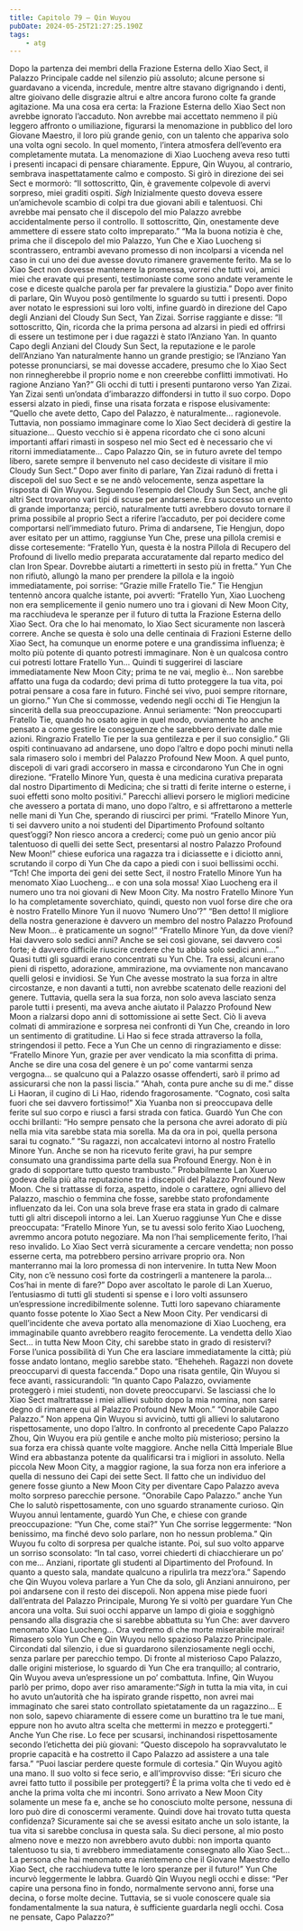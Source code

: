 ```yaml
---
title: Capitolo 79 – Qin Wuyou
pubDate: 2024-05-25T21:27:25.190Z
tags:
    - atg
---
```



Dopo la partenza dei membri della Frazione Esterna dello Xiao Sect, il Palazzo Principale cadde nel silenzio più assoluto; alcune persone si guardavano a vicenda, incredule, mentre altre stavano digrignando i denti, altre gioivano delle disgrazie altrui e altre ancora furono colte fa grande agitazione.
Ma una cosa era certa: la Frazione Esterna dello Xiao Sect non avrebbe ignorato l’accaduto. Non avrebbe mai accettato nemmeno il più leggero affronto o umiliazione, figurarsi la menomazione in pubblico del loro Giovane Maestro, il loro più grande genio, con un talento che appariva solo una volta ogni secolo.
In quel momento, l’intera atmosfera dell’evento era completamente mutata. La menomazione di Xiao Luocheng aveva reso tutti i presenti incapaci di pensare chiaramente. Eppure, Qin Wuyou, al contrario, sembrava inaspettatamente calmo e composto. Si girò in direzione dei sei Sect e mormorò: “Il sottoscritto, Qin, è gravemente colpevole di avervi sorpreso, miei graditi ospiti. *Sigh* Inizialmente questo doveva essere un’amichevole scambio di colpi tra due giovani abili e talentuosi. Chi avrebbe mai pensato che il discepolo del mio Palazzo avrebbe accidentalmente perso il controllo. Il sottoscritto, Qin, onestamente deve ammettere di essere stato colto impreparato.”
“Ma la buona notizia è che, prima che il discepolo del mio Palazzo, Yun Che e Xiao Luocheng si scontrassero, entrambi avevano promesso di non incolparsi a vicenda nel caso in cui uno dei due avesse dovuto rimanere gravemente ferito. Ma se lo Xiao Sect non dovesse mantenere la promessa, vorrei che tutti voi, amici miei che eravate qui presenti, testimoniaste come sono andate veramente le cose e diceste qualche parola per far prevalere la giustizia.”
Dopo aver finito di parlare, Qin Wuyou posò gentilmente lo sguardo su tutti i presenti. Dopo aver notato le espressioni sui loro volti, infine guardò in direzione del Capo degli Anziani del Cloudy Sun Sect, Yan Zizai. Sorrise raggiante e disse: “Il sottoscritto, Qin, ricorda che la prima persona ad alzarsi in piedi ed offrirsi di essere un testimone per i due ragazzi è stato l’Anziano Yan. In quanto Capo degli Anziani del Cloudy Sun Sect, la reputazione e le parole dell’Anziano Yan naturalmente hanno un grande prestigio; se l’Anziano Yan potesse pronunciarsi, se mai dovesse accadere, presumo che lo Xiao Sect non rinnegherebbe il proprio nome e non creerebbe conflitti immotivati. Ho ragione Anziano Yan?”
Gli occhi di tutti i presenti puntarono verso Yan Zizai. Yan Zizai sentì un’ondata d’imbarazzo diffondersi in tutto il suo corpo. Dopo essersi alzato in piedi, finse una risata forzata e rispose elusivamente: “Quello che avete detto, Capo del Palazzo, è naturalmente… ragionevole. Tuttavia, non possiamo immaginare come lo Xiao Sect deciderà di gestire la situazione… Questo vecchio si è appena ricordato che ci sono alcuni importanti affari rimasti in sospeso nel mio Sect ed è necessario che vi ritorni immediatamente… Capo Palazzo Qin, se in futuro avrete del tempo libero, sarete sempre il benvenuto nel caso decideste di visitare il mio Cloudy Sun Sect.”
Dopo aver finito di parlare, Yan Zizai radunò di fretta i discepoli del suo Sect e se ne andò velocemente, senza aspettare la risposta di Qin Wuyou.
Seguendo l’esempio del Cloudy Sun Sect, anche gli altri Sect trovarono vari tipi di scuse per andarsene.
Era successo un evento di grande importanza; perciò, naturalmente tutti avrebbero dovuto tornare il prima possibile al proprio Sect a riferire l’accaduto, per poi decidere come comportarsi nell’immediato futuro. Prima di andarsene, Tie Hengjun, dopo aver esitato per un attimo, raggiunse Yun Che, prese una pillola cremisi e disse cortesemente: “Fratello Yun, questa è la nostra Pillola di Recupero del Profound di livello medio preparata accuratamente dal reparto medico del clan Iron Spear. Dovrebbe aiutarti a rimetterti in sesto più in fretta.”
Yun Che non rifiutò, allungò la mano per prendere la pillola e la ingoiò immediatamente, poi sorrise: “Grazie mille Fratello Tie.”
Tie Hengjun tentennò ancora qualche istante, poi avvertì: “Fratello Yun, Xiao Luocheng non era semplicemente il genio numero uno tra i giovani di New Moon City, ma racchiudeva le speranze per il futuro di tutta la Frazione Esterna dello Xiao Sect. Ora che lo hai menomato, lo Xiao Sect sicuramente non lascerà correre. Anche se questa è solo una delle centinaia di Frazioni Esterne dello Xiao Sect, ha comunque un enorme potere e una grandissima influenza; è molto più potente di quanto potresti immaginare. Non è un qualcosa contro cui potresti lottare Fratello Yun… Quindi ti suggerirei di lasciare immediatamente New Moon City; prima te ne vai, meglio è… Non sarebbe affatto una fuga da codardo; devi prima di tutto proteggere la tua vita, poi potrai pensare a cosa fare in futuro. Finché sei vivo, puoi sempre ritornare, un giorno.”
Yun Che si commosse, vedendo negli occhi di Tie Hengjun la sincerità della sua preoccupazione. Annuì seriamente: “Non preoccuparti Fratello Tie, quando ho osato agire in quel modo, ovviamente ho anche pensato a come gestire le conseguenze che sarebbero derivate dalle mie azioni. Ringrazio Fratello Tie per la sua gentilezza e per il suo consiglio.”
Gli ospiti continuavano ad andarsene, uno dopo l’altro e dopo pochi minuti nella sala rimasero solo i membri del Palazzo Profound New Moon. A quel punto, discepoli di vari gradi accorsero in massa e circondarono Yun Che in ogni direzione.
“Fratello Minore Yun, questa è una medicina curativa preparata dal nostro Dipartimento di Medicina; che si tratti di ferite interne o esterne, i suoi effetti sono molto positivi.” Parecchi allievi porsero le migliori medicine che avessero a portata di mano, uno dopo l’altro, e si affrettarono a metterle nelle mani di Yun Che, sperando di riuscirci per primi.
“Fratello Minore Yun, ti sei davvero unito a noi studenti del Dipartimento Profound soltanto quest’oggi? Non riesco ancora a crederci; come può un genio ancor più talentuoso di quelli dei sette Sect, presentarsi al nostro Palazzo Profound New Moon!” chiese euforica una ragazza tra i diciassette e i diciotto anni, scrutando il corpo di Yun Che da capo a piedi con i suoi bellissimi occhi.
“Tch! Che importa dei geni dei sette Sect, il nostro Fratello Minore Yun ha menomato Xiao Luocheng… e con una sola mossa! Xiao Luocheng era il numero uno tra noi giovani di New Moon City. Ma nostro Fratello Minore Yun lo ha completamente soverchiato, quindi, questo non vuol forse dire che ora è nostro Fratello Minore Yun il nuovo ‘Numero Uno’?”
“Ben detto! Il migliore della nostra generazione è davvero un membro del nostro Palazzo Profound New Moon… è praticamente un sogno!”
“Fratello Minore Yun, da dove vieni? Hai davvero solo sedici anni? Anche se sei così giovane, sei davvero così forte; è davvero difficile riuscire credere che tu abbia solo sedici anni….”
Quasi tutti gli sguardi erano concentrati su Yun Che. Tra essi, alcuni erano pieni di rispetto, adorazione, ammirazione, ma ovviamente non mancavano quelli gelosi e invidiosi. Se Yun Che avesse mostrato la sua forza in altre circostanze, e non davanti a tutti, non avrebbe scatenato delle reazioni del genere. Tuttavia, quella sera la sua forza, non solo aveva lasciato senza parole tutti i presenti, ma aveva anche aiutato il Palazzo Profound New Moon a rialzarsi dopo anni di sottomissione ai sette Sect. Ciò li aveva colmati di ammirazione e sorpresa nei confronti di Yun Che, creando in loro un sentimento di gratitudine.
Li Hao si fece strada attraverso la folla, stringendosi il petto. Fece a Yun Che un cenno di ringraziamento e disse: “Fratello Minore Yun, grazie per aver vendicato la mia sconfitta di prima. Anche se dire una cosa del genere è un po’ come vantarmi senza vergogna… se qualcuno qui a Palazzo osasse offenderti, sarò il primo ad assicurarsi che non la passi liscia.”
“Ahah, conta pure anche su di me.” disse Li Haoran, il cugino di Li Hao, ridendo fragorosamente.
“Cognato, così salta fuori che sei davvero fortissimo!” Xia Yuanba non si preoccupava delle ferite sul suo corpo e riuscì a farsi strada con fatica. Guardò Yun Che con occhi brillanti: “Ho sempre pensato che la persona che avrei adorato di più nella mia vita sarebbe stata mia sorella. Ma da ora in poi, quella persona sarai tu cognato.”
“Su ragazzi, non accalcatevi intorno al nostro Fratello Minore Yun. Anche se non ha ricevuto ferite gravi, ha pur sempre consumato una grandissima parte della sua Profound Energy. Non è in grado di sopportare tutto questo trambusto.”
Probabilmente Lan Xueruo godeva della più alta reputazione tra i discepoli del Palazzo Profound New Moon. Che si trattasse di forza, aspetto, indole o carattere, ogni allievo del Palazzo, maschio o femmina che fosse, sarebbe stato profondamente influenzato da lei. Con una sola breve frase era stata in grado di calmare tutti gli altri discepoli intorno a lei. Lan Xueruo raggiunse Yun Che e disse preoccupata: “Fratello Minore Yun, se tu avessi solo ferito Xiao Luocheng, avremmo ancora potuto negoziare. Ma non l’hai semplicemente ferito, l’hai reso invalido. Lo Xiao Sect verrà sicuramente a cercare vendetta; non posso esserne certa, ma potrebbero persino arrivare proprio ora. Non manterranno mai la loro promessa di non intervenire. In tutta New Moon City, non c’è nessuno così forte da costringerli a mantenere la parola… Cos’hai in mente di fare?”
Dopo aver ascoltato le parole di Lan Xueruo, l’entusiasmo di tutti gli studenti si spense e i loro volti assunsero un’espressione incredibilmente solenne. Tutti loro sapevano chiaramente quanto fosse potente lo Xiao Sect a New Moon City. Per vendicarsi di quell’incidente che aveva portato alla menomazione di Xiao Luocheng, era immaginabile quanto avrebbero reagito ferocemente. La vendetta dello Xiao Sect… in tutta New Moon City, chi sarebbe stato in grado di resistervi?
Forse l’unica possibilità di Yun Che era lasciare immediatamente la città; più fosse andato lontano, meglio sarebbe stato.
“Eheheheh. Ragazzi non dovete preoccuparvi di questa faccenda.”
Dopo una risata gentile, Qin Wuyou si fece avanti, rassicurandoli: “In quanto Capo Palazzo, ovviamente proteggerò i miei studenti, non dovete preoccuparvi. Se lasciassi che lo Xiao Sect maltrattasse i miei allievi subito dopo la mia nomina, non sarei degno di rimanere qui al Palazzo Profound New Moon.”
“Onorabile Capo Palazzo.” Non appena Qin Wuyou si avvicinò, tutti gli allievi lo salutarono rispettosamente, uno dopo l’altro. In confronto al precedente Capo Palazzo Zhou, Qin Wuyou era più gentile e anche molto più misterioso; persino la sua forza era chissà quante volte maggiore. Anche nella Città Imperiale Blue Wind era abbastanza potente da qualificarsi tra i migliori in assoluto. Nella piccola New Moon City, a maggior ragione, la sua forza non era inferiore a quella di nessuno dei Capi dei sette Sect. Il fatto che un individuo del genere fosse giunto a New Moon City per diventare Capo Palazzo aveva molto sorpreso parecchie persone.
“Onorabile Capo Palazzo.” anche Yun Che lo salutò rispettosamente, con uno sguardo stranamente curioso.
Qin Wuyou annuì lentamente, guardò Yun Che, e chiese con grande preoccupazione: “Yun Che, come stai?”
Yun Che sorrise leggermente: “Non benissimo, ma finché devo solo parlare, non ho nessun problema.”
Qin Wuyou fu colto di sorpresa per qualche istante. Poi, sul suo volto apparve un sorriso sconsolato: “In tal caso, vorrei chiederti di chiacchierare un po’ con me… Anziani, riportate gli studenti al Dipartimento del Profound. In quanto a questo sala, mandate qualcuno a ripulirla tra mezz’ora.”
Sapendo che Qin Wuyou voleva parlare a Yun Che da solo, gli Anziani annuirono, per poi andarsene con il resto dei discepoli.
Non appena mise piede fuori dall’entrata del Palazzo Principale, Murong Ye si voltò per guardare Yun Che ancora una volta. Sui suoi occhi apparve un lampo di gioia e sogghignò pensando alla disgrazia che si sarebbe abbattuta su Yun Che: aver davvero menomato Xiao Luocheng… Ora vedremo di che morte miserabile morirai!
Rimasero solo Yun Che e Qin Wuyou nello spazioso Palazzo Principale. Circondati dal silenzio, i due si guardarono silenziosamente negli occhi, senza parlare per parecchio tempo. Di fronte al misterioso Capo Palazzo, dalle origini misteriose, lo sguardo di Yun Che era tranquillo; al contrario, Qin Wuyou aveva un’espressione un po’ combattuta.
Infine, Qin Wuyou parlò per primo, dopo aver riso amaramente:“*Sigh* in tutta la mia vita, in cui ho avuto un’autorità che ha ispirato grande rispetto, non avrei mai immaginato che sarei stato controllato spietatamente da un ragazzino… E non solo, sapevo chiaramente di essere come un burattino tra le tue mani, eppure non ho avuto altra scelta che mettermi in mezzo e proteggerti.”
Anche Yun Che rise. Lo fece per scusarsi, inchinandosi rispettosamente secondo l’etichetta dei più giovani: “Questo discepolo ha sopravvalutato le proprie capacità e ha costretto il Capo Palazzo ad assistere a una tale farsa.”
“Puoi lasciar perdere queste formule di cortesia.” Qin Wuyou agitò una mano. Il suo volto si fece serio, e all’improvviso disse: “Eri sicuro che avrei fatto tutto il possibile per proteggerti? È la prima volta che ti vedo ed è anche la prima volta che mi incontri. Sono arrivato a New Moon City solamente un mese fa e, anche se ho conosciuto molte persone, nessuna di loro può dire di conoscermi veramente. Quindi dove hai trovato tutta questa confidenza? Sicuramente sai che se avessi esitato anche un solo istante, la tua vita si sarebbe conclusa in questa sala. Su dieci persone, al mio posto almeno nove e mezzo non avrebbero avuto dubbi: non importa quanto talentuoso tu sia, ti avrebbero immediatamente consegnato allo Xiao Sect… La persona che hai menomato era nientemeno che il Giovane Maestro dello Xiao Sect, che racchiudeva tutte le loro speranze per il futuro!”
Yun Che incurvò leggermente le labbra. Guardò Qin Wuyou negli occhi e disse: “Per capire una persona fino in fondo, normalmente servono anni, forse una decina, o forse molte decine. Tuttavia, se si vuole conoscere quale sia fondamentalmente la sua natura, è sufficiente guardarla negli occhi. Cosa ne pensate, Capo Palazzo?”



